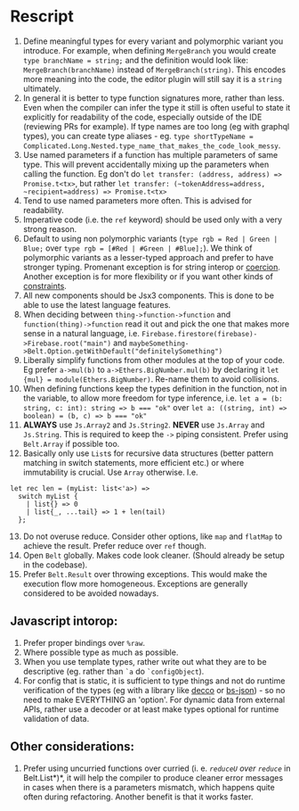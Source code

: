 # Rescript

1. Define meaningful types for every variant and polymorphic variant you introduce. For example, when defining `MergeBranch` you would create `type branchName = string;` and the definition would look like: `MergeBranch(branchName)` instead of `MergeBranch(string)`. This encodes more meaning into the code, the editor plugin will still say it is a `string` ultimately.
2. In general it is better to type function signatures more, rather than less. Even when the compiler can infer the type it still is often useful to state it explicitly for readability of the code, especially outside of the IDE (reviewing PRs for example). If type names are too long (eg with graphql types), you can create type aliases - eg. `type shortTypeName = Complicated.Long.Nested.type_name_that_makes_the_code_look_messy`.
3. Use named parameters if a function has multiple parameters of same type. This will prevent accidentally mixing up the parameters when calling the function. Eg don't do `let transfer: (address, address) => Promise.t<tx>`, but rather `let transfer: (~tokenAddress=address, ~recipient=address) => Promise.t<tx>`
4. Tend to use named parameters more often. This is advised for readability.
5. Imperative code (i.e. the `ref` keyword) should be used only with a very strong reason.
6. Default to using non polymorphic variants (`type rgb = Red | Green | Blue;` over `type rgb = [#Red | #Green | #Blue];`). We think of polymorphic variants as a lesser-typed approach and prefer to have stronger typing. Promenant exception is for string interop or [coercion](https://rescript-lang.org/docs/manual/latest/polymorphic-variant#coercion). Another exception is for more flexibility or if you want other kinds of [constraints](https://rescript-lang.org/docs/manual/latest/polymorphic-variant#extra-constraints-on-types).
7. All new components should be Jsx3 components. This is done to be able to use the latest language features.
8. When deciding between `thing->function->function` and `function(thing)->function` read it out and pick the one that makes more sense in a natural language, i.e. `Firebase.firestore(firebase)->Firebase.root("main")` and `maybeSomething->Belt.Option.getWithDefault("definitelySomething")`
9. Liberally simplify functions from other modules at the top of your code. Eg prefer `a->mul(b)` to `a->Ethers.BigNumber.mul(b)` by declaring it `let {mul} = module(Ethers.BigNumber)`. Re-name them to avoid collisions.
10. When defining functions keep the types definition in the function, not in the variable, to allow more freedom for type inference, i.e. `let a = (b: string, c: int): string => b === "ok"` over `let a: ((string, int) => boolean) = (b, c) => b === "ok"`
11. **ALWAYS** use `Js.Array2` and `Js.String2`. **NEVER** use `Js.Array` and `Js.String`. This is required to keep the `->` piping consistent. Prefer using `Belt.Array` if possible too.
12. Basically only use `List`s for recursive data structures (better pattern matching in switch statements, more efficient etc.) or where immutability is crucial. Use `Array` otherwise. I.e.

```
let rec len = (myList: list<'a>) =>
  switch myList {
    | list{} => 0
    | list{_, ...tail} => 1 + len(tail)
  };
```

13. Do not overuse reduce. Consider other options, like `map` and `flatMap` to achieve the result. Prefer reduce over `ref` though.
14. Open `Belt` globally. Makes code look cleaner. (Should already be setup in the codebase).
15. Prefer `Belt.Result` over throwing exceptions. This would make the execution flow more homogeneous. Exceptions are generally considered to be avoided nowadays.

## Javascript intorop:

1. Prefer proper bindings over `%raw`.
2. Where possible type as much as possible.
3. When you use template types, rather write out what they are to be descriptive (eg. rather than `` `a `` do `` `configObject ``).
4. For config that is static, it is sufficient to type things and not do runtime verification of the types (eg with a library like [decco](https://github.com/reasonml-labs/decco) or [bs-json](https://github.com/glennsl/bs-json)) - so no need to make EVERYTHING an 'option'. For dynamic data from external APIs, rather use a decoder or at least make types optional for runtime validation of data.

## Other considerations:

1. Prefer using uncurried functions over curried (i. e. _`reduceU` over `reduce`_ in Belt.List*)*, it will help the compiler to produce cleaner error messages in cases when there is a parameters mismatch, which happens quite often during refactoring. Another benefit is that it works faster.
